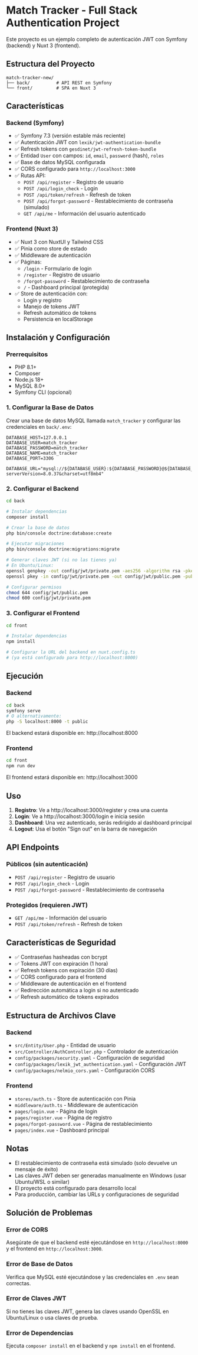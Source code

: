 # Match Tracker - Full Stack Authentication Project

Este proyecto es un ejemplo completo de autenticación JWT con Symfony (backend) y Nuxt 3 (frontend).

## Estructura del Proyecto

```
match-tracker-new/
├── back/          # API REST en Symfony
└── front/         # SPA en Nuxt 3
```

## Características

### Backend (Symfony)

- ✅ Symfony 7.3 (versión estable más reciente)
- ✅ Autenticación JWT con `lexik/jwt-authentication-bundle`
- ✅ Refresh tokens con `gesdinet/jwt-refresh-token-bundle`
- ✅ Entidad `User` con campos: `id`, `email`, `password` (hash), `roles`
- ✅ Base de datos MySQL configurada
- ✅ CORS configurado para `http://localhost:3000`
- ✅ Rutas API:
  - `POST /api/register` - Registro de usuario
  - `POST /api/login_check` - Login
  - `POST /api/token/refresh` - Refresh de token
  - `POST /api/forgot-password` - Restablecimiento de contraseña (simulado)
  - `GET /api/me` - Información del usuario autenticado

### Frontend (Nuxt 3)

- ✅ Nuxt 3 con NuxtUI y Tailwind CSS
- ✅ Pinia como store de estado
- ✅ Middleware de autenticación
- ✅ Páginas:
  - `/login` - Formulario de login
  - `/register` - Registro de usuario
  - `/forgot-password` - Restablecimiento de contraseña
  - `/` - Dashboard principal (protegida)
- ✅ Store de autenticación con:
  - Login y registro
  - Manejo de tokens JWT
  - Refresh automático de tokens
  - Persistencia en localStorage

## Instalación y Configuración

### Prerrequisitos

- PHP 8.1+
- Composer
- Node.js 18+
- MySQL 8.0+
- Symfony CLI (opcional)

### 1. Configurar la Base de Datos

Crear una base de datos MySQL llamada `match_tracker` y configurar las credenciales en `back/.env`:

```env
DATABASE_HOST=127.0.0.1
DATABASE_USER=match_tracker
DATABASE_PASSWORD=match_tracker
DATABASE_NAME=match_tracker
DATABASE_PORT=3306

DATABASE_URL="mysql://${DATABASE_USER}:${DATABASE_PASSWORD}@${DATABASE_HOST}:${DATABASE_PORT}/${DATABASE_NAME}?serverVersion=8.0.37&charset=utf8mb4"
```

### 2. Configurar el Backend

```bash
cd back

# Instalar dependencias
composer install

# Crear la base de datos
php bin/console doctrine:database:create

# Ejecutar migraciones
php bin/console doctrine:migrations:migrate

# Generar claves JWT (si no las tienes ya)
# En Ubuntu/Linux:
openssl genpkey -out config/jwt/private.pem -aes256 -algorithm rsa -pkeyopt rsa_keygen_bits:4096
openssl pkey -in config/jwt/private.pem -out config/jwt/public.pem -pubout

# Configurar permisos
chmod 644 config/jwt/public.pem
chmod 600 config/jwt/private.pem
```

### 3. Configurar el Frontend

```bash
cd front

# Instalar dependencias
npm install

# Configurar la URL del backend en nuxt.config.ts
# (ya está configurado para http://localhost:8000)
```

## Ejecución

### Backend

```bash
cd back
symfony serve
# O alternativamente:
php -S localhost:8000 -t public
```

El backend estará disponible en: http://localhost:8000

### Frontend

```bash
cd front
npm run dev
```

El frontend estará disponible en: http://localhost:3000

## Uso

1. **Registro**: Ve a http://localhost:3000/register y crea una cuenta
2. **Login**: Ve a http://localhost:3000/login e inicia sesión
3. **Dashboard**: Una vez autenticado, serás redirigido al dashboard principal
4. **Logout**: Usa el botón "Sign out" en la barra de navegación

## API Endpoints

### Públicos (sin autenticación)

- `POST /api/register` - Registro de usuario
- `POST /api/login_check` - Login
- `POST /api/forgot-password` - Restablecimiento de contraseña

### Protegidos (requieren JWT)

- `GET /api/me` - Información del usuario
- `POST /api/token/refresh` - Refresh de token

## Características de Seguridad

- ✅ Contraseñas hasheadas con bcrypt
- ✅ Tokens JWT con expiración (1 hora)
- ✅ Refresh tokens con expiración (30 días)
- ✅ CORS configurado para el frontend
- ✅ Middleware de autenticación en el frontend
- ✅ Redirección automática a login si no autenticado
- ✅ Refresh automático de tokens expirados

## Estructura de Archivos Clave

### Backend

- `src/Entity/User.php` - Entidad de usuario
- `src/Controller/AuthController.php` - Controlador de autenticación
- `config/packages/security.yaml` - Configuración de seguridad
- `config/packages/lexik_jwt_authentication.yaml` - Configuración JWT
- `config/packages/nelmio_cors.yaml` - Configuración CORS

### Frontend

- `stores/auth.ts` - Store de autenticación con Pinia
- `middleware/auth.ts` - Middleware de autenticación
- `pages/login.vue` - Página de login
- `pages/register.vue` - Página de registro
- `pages/forgot-password.vue` - Página de restablecimiento
- `pages/index.vue` - Dashboard principal

## Notas

- El restablecimiento de contraseña está simulado (solo devuelve un mensaje de éxito)
- Las claves JWT deben ser generadas manualmente en Windows (usar Ubuntu/WSL o similar)
- El proyecto está configurado para desarrollo local
- Para producción, cambiar las URLs y configuraciones de seguridad

## Solución de Problemas

### Error de CORS

Asegúrate de que el backend esté ejecutándose en `http://localhost:8000` y el frontend en `http://localhost:3000`.

### Error de Base de Datos

Verifica que MySQL esté ejecutándose y las credenciales en `.env` sean correctas.

### Error de Claves JWT

Si no tienes las claves JWT, genera las claves usando OpenSSL en Ubuntu/Linux o usa claves de prueba.

### Error de Dependencias

Ejecuta `composer install` en el backend y `npm install` en el frontend.
